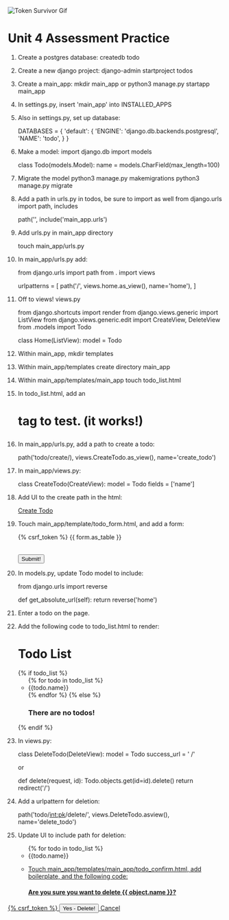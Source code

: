 ![Token Survivor Gif](https://i.imgur.com/b2kgM3y.gif)

# Unit 4 Assessment Practice

1. Create a postgres database:
    createdb todo

2. Create a new django project: 
    django-admin startproject todos

3. Create a main_app:
   mkdir main_app
   or python3 manage.py startapp main_app

4. In settings.py, insert 'main_app' into INSTALLED_APPS
   
5. Also in settings.py, set up database:

    DATABASES = {
    'default': {
        'ENGINE': 'django.db.backends.postgresql',
        'NAME': 'todo',
    }
}

6. Make a model:
    import django.db import models

    class Todo(models.Model):
        name = models.CharField(max_length=100)

7. Migrate the model
    python3 manage.py makemigrations
    python3 manage.py migrate

8. Add a path in urls.py in todos, be sure to import as well
    from django.urls import path, includes

    path('', include('main_app.urls')

9.  Add urls.py in main_app directory

    touch main_app/urls.py

10. In main_app/urls.py add:

    from django.urls import path
    from . import views

    urlpatterns = [
        path('/', views.home.as_view(), name='home'),
    ]

11. Off to views! views.py

    from django.shortcuts import render
    from django.views.generic import ListView
    from django.views.generic.edit import CreateView, DeleteView
    from .models import Todo

    class Home(ListView):
        model = Todo

12. Within main_app, mkdir templates
13. Within main_app/templates create directory main_app
14. Within main_app/templates/main_app touch todo_list.html

15. In todo_list.html, add an <h1> tag to test. (it works!)

16. In main_app/urls.py, add a path to create a todo:

    path('todo/create/), views.CreateTodo.as_view(), name='create_todo')

17. In main_app/views.py:

    class CreateTodo(CreateView):
        model = Todo
        fields = ['name']

18. Add UI to the create path in the html:

    <a href="{ url 'create_todo' %}">Create Todo</a>

19. Touch main_app/template/todo_form.html, and add a form:

    <form action="" method="POST">
    <!-- Django requires the following for security purposes -->
    {% csrf_token %}
    <table>
      <!-- Render the inputs inside of <tr>s & <td>s -->
      {{ form.as_table }}
    </table>
    <input type="submit" value="Submit!" class="btn">
  </form>


20. In models.py, update Todo model to include:
    
    from django.urls import reverse

    def get_absolute_url(self):
        return reverse('home')

21. Enter a todo on the page.

22. Add the following code to todo_list.html to render:

    <h1>Todo List</h1>
    {% if todo_list %}
    <ul>
    {% for todo in todo_list %}
    <li>
        {{todo.name}}
    </li>
    {% endfor %}
    {% else %}
    <h3>There are no todos!</h3>
    </ul>
    {% endif %}

23. In views.py:

    class DeleteTodo(DeleteView):
        model = Todo
        success_url = ' /'

    or

    def delete(request, id):
        Todo.objects.get(id=id).delete()
        return redirect('/')

24. Add a urlpattern for deletion:

    path('todo/<int:pk>/delete/', views.DeleteTodo.asview(), name='delete_todo')

25. Update UI to include path for deletion:

    <ul>
    {% for todo in todo_list %}
    <li>
        {{todo.name}}
    </li>
    <a href="{% url 'delete_todo' todo.id %}">

26. Touch main_app/templates/main_app/todo_confirm.html, add boilerplate, and the following code:

    <h4>Are you sure you want to delete <span class="teal-text">{{ object.name }}</span>?</h4>
  <form action="" method="POST">
    {% csrf_token %}
    <input type="submit" value="Yes - Delete!" class="btn">
    <a href="{% url 'home' %}">Cancel</a>
  </form>